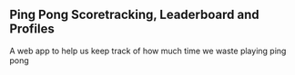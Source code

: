 ## Ping Pong Scoretracking, Leaderboard and Profiles

A web app to help us keep track of how much time we waste playing ping pong